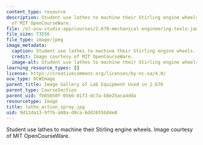```yaml
---
content_type: resource
description: Student use lathes to machine their Stirling engine wheels. Image courtesy
  of MIT OpenCourseWare.
file: /ol-ocw-studio-app/courses/2-670-mechanical-engineering-tools-january-iap-2004/9d12da139f7ba88ad0ca6dd2655b04e8_lathe_action_spray.jpg
file_size: 73556
file_type: image/jpeg
image_metadata:
  caption: Student use lathes to machine their Stirling engine wheels.
  credit: Image courtesy of MIT OpenCourseWare.
  image-alt: Student use lathes to machine their Stirling engine wheels.
learning_resource_types: []
license: https://creativecommons.org/licenses/by-nc-sa/4.0/
ocw_type: OCWImage
parent_title: Image Gallery of Lab Equipment Used in 2.670
parent_type: CourseSection
parent_uid: fb05650f-0566-01f3-dc7a-b8e25aca4dda
resourcetype: Image
title: lathe_action_spray.jpg
uid: 9d12da13-9f7b-a88a-d0ca-6dd2655b04e8
---
```

Student use lathes to machine their Stirling engine wheels. Image courtesy of MIT OpenCourseWare.